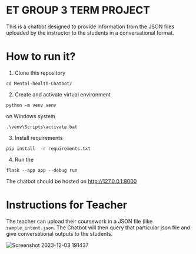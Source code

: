 # ET GROUP 3 TERM PROJECT
This is a chatbot  designed to provide information from the JSON files uploaded by the instructor to the students in a conversational format.

# How to run it?

1. Clone this repository

```
cd Mental-health-Chatbot/
```

2. Create and activate virtual environment 

```
python -m venv venv
```
on Windows system
```
.\venv\Scripts\activate.bat
```
3. Install requirements

```
pip install  -r requirements.txt
```


4. Run the 
```
flask --app app --debug run

```

The chatbot should be hosted on http://127.0.0.1:8000

# Instructions for Teacher

The teacher can upload their coursework in a JSON file (like ``` sample_intent.json```.
The Chatbot will then query that particular json file and give conversational outputs to the students.

![Screenshot 2023-12-03 191437](https://github.com/mentaltraffic/ET-AI-chatbot/assets/58178738/28d17d3b-4aeb-4770-8170-a6c27dfb46b8)

